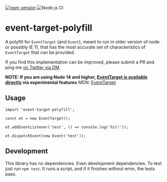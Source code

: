 [![npm version](https://badge.fury.io/js/event-target-polyfill.svg)](https://badge.fury.io/js/event-target-polyfill)
![Node.js CI](https://github.com/benlesh/event-target-polyfill/workflows/Node.js%20CI/badge.svg)

# event-target-polyfill

A polyfill for `EventTarget` (and `Event`), meant to run in older version of node or possibly IE 11, that has the most accurate set of characteristics of `EventTarget` that can be provided.

If you find this implementation can be improved, please submit a PR and ping me [on Twitter via DM](https://twitter.com/benlesh).

**NOTE: If you are using Node 14 and higher, [EventTarget is available directly](https://nodejs.org/api/events.html#events_eventtarget_and_event_api) via experimental features**
MDN: [EventTarget](https://developer.mozilla.org/en-US/docs/Web/API/EventTarget)

## Usage

```
import 'event-target-polyfill';

const et = new EventTarget();

et.addEventListener('test', () => console.log('hit!'));

et.dispatchEvent(new Event('test'));
```

## Development

This library has no dependencies. Even development dependencies. To test just run `npm test`. It runs a script, and if it finishes without error, the tests pass.

